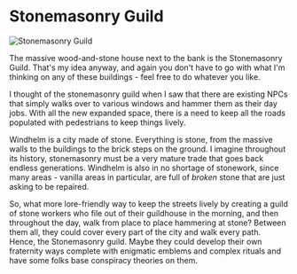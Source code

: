 # Stonemasonry Guild

![](/windhelm/pics/stonemasonry.png?raw=true "Stonemasonry Guild")

The massive wood-and-stone house next to the bank is the Stonemasonry Guild. That's my idea anyway, and again you don't have to go with what I'm thinking on any of these buildings - feel free to do whatever you like.

I thought of the stonemasonry guild when I saw that there are existing NPCs that simply walks over to various windows and hammer them as their day jobs. With all the new expanded space, there is a need to keep all the roads populated with pedestrians to keep things lively.

Windhelm is a city made of stone. Everything is stone, from the massive walls to the buildings to the brick steps on the ground. I imagine throughout its history, stonemasonry must be a very mature trade that goes back endless generations. Windhelm is also in no shortage of stonework, since many areas - vanilla areas in particular, are full of _broken_ stone that are just asking to be repaired.

So, what more lore-friendly way to keep the streets lively by creating a guild of stone workers who file out of their guildhouse in the morning, and then throughout the day, walk from place to place hammering at stone? Between them all, they could cover every part of the city and walk every path. Hence, the Stonemasonry guild. Maybe they could develop their own fraternity ways complete with enigmatic emblems and complex rituals and have some folks base conspiracy theories on them.
